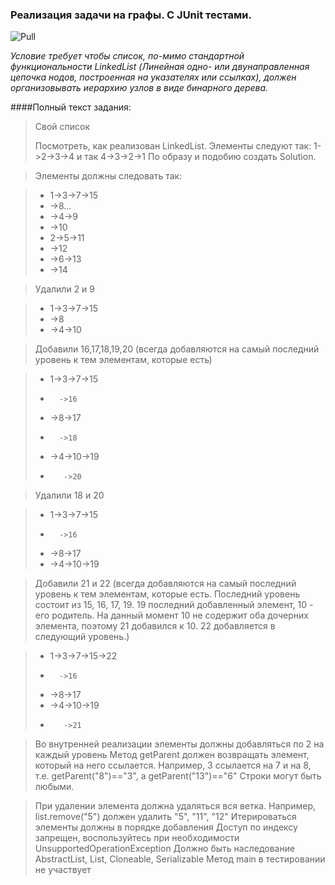 ### Реализация задачи на графы. С JUnit тестами.
<img src="https://upload.wikimedia.org/wikipedia/commons/thumb/d/da/Binary_search_tree.svg/300px-Binary_search_tree.svg.png" alt="Pull" />

_Условие требует чтобы список, по-мимо стандартной функциональности LinkedList (Линейная одно- или двунаправленная цепочка нодов, построенная на указателях или ссылках), должен организовывать иерархию узлов в виде бинарного дерева._

####Полный текст задания:


>Свой список
>
>Посмотреть, как реализован LinkedList.
>Элементы следуют так: 1->2->3->4  и так 4->3->2->1
>По образу и подобию создать Solution.

>Элементы должны следовать так:

>* 1->3->7->15
>*    ->8...
>* ->4->9
>*    ->10
>* 2->5->11
>*    ->12
>* ->6->13
>*    ->14

>Удалили 2 и 9

>* 1->3->7->15
>*    ->8
>* ->4->10
 
>Добавили 16,17,18,19,20 (всегда добавляются на самый последний уровень к тем элементам, которые есть)

>* 1->3->7->15
>*       ->16
>*    ->8->17
>*       ->18
>* ->4->10->19
>*        ->20
        
>Удалили 18 и 20

>* 1->3->7->15
>*       ->16
>*    ->8->17
>* ->4->10->19
 
>Добавили 21 и 22 (всегда добавляются на самый последний уровень к тем элементам, которые есть.
>Последний уровень состоит из 15, 16, 17, 19. 19 последний добавленный элемент, 10 - его родитель.
>На данный момент 10 не содержит оба дочерних элемента, поэтому 21 добавился к 10. 22 добавляется в следующий уровень.)

>* 1->3->7->15->22
>*       ->16
>*    ->8->17
>* ->4->10->19
>*        ->21

>Во внутренней реализации элементы должны добавляться по 2 на каждый уровень
>Метод getParent должен возвращать элемент, который на него ссылается.
>Например, 3 ссылается на 7 и на 8, т.е.  getParent("8")=="3", а getParent("13")=="6"
>Строки могут быть любыми.

>При удалении элемента должна удаляться вся ветка. Например, list.remove("5") должен удалить "5", "11", "12"
>Итерироваться элементы должны в порядке добавления
>Доступ по индексу запрещен, воспользуйтесь при необходимости UnsupportedOperationException
>Должно быть наследование AbstractList<String>, List<String>, Cloneable, Serializable
>Метод main в тестировании не участвует

